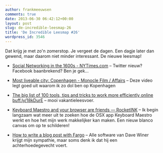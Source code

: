 ```yaml
---
author: frankmeeuwsen
comments: true
date: 2013-06-30 06:42:12+00:00
layout: post
slug: de-incredible-leesmap-26
title: 'De Incredible Leesmap #26'
wordpress_id: 3546
---
```


Dat krijg je met zo'n zomerstop. Je vergeet de dagen. Een dagje later dan gewend, maar daarom niet minder interessant. De nieuwe leesmap!







  * [Social Networking in the 1600s - NYTimes.com](http://www.nytimes.com/2013/06/23/opinion/sunday/social-networking-in-the-1600s.html?pagewanted=2&_r=0&partner=rss&emc=rss) –  Twitter nieuw? Facebook baanbrekend? Ben je gek…



  * [Most liveable city: Copenhagen - Monocle Film / Affairs](http://monocle.com/film/affairs/most-liveable-city-copenhagen/) – Deze video legt goed uit waarom ik zo dol ben op Kopenhagen



  * [The big list of 100 tools, tips and tricks to work more efficiently online buff.ly/18kDurE](http://buff.ly/18kDurE) –  mooi vakantieleesvoer.



  * [Keyboard Maestro and your browser are friends — RocketINK](http://rocketink.net/2013/01/Keyboard-Maestro-and-your-browser.html) – Ik begin langzaam wat meer uit te zoeken hoe de OSX app Keyboard Maestro werkt en hoe het mijn werk makkelijker kan maken. Een nieuw blanco canvas om op te schilderen!



  * [How to write a blog post with Fargo](http://dave.smallpict.com/2013/06/29/howToWriteABlogPostWithFargo) – Alle software van Dave Winer krijgt mijn sympathie, maar soms denk ik dat hij een achterhoedegevecht voert.



